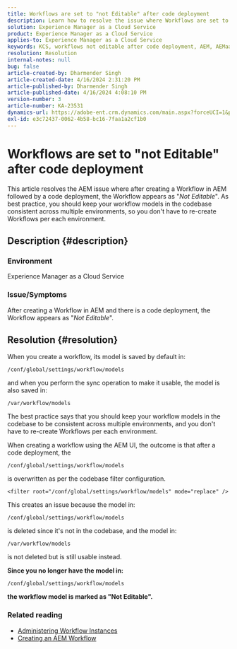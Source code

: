 ```yaml
---
title: Workflows are set to "not Editable" after code deployment
description: Learn how to resolve the issue where Workflows are set to "not Editable" after code deployment. Keep your workflow models in the codebase consistent across mult
solution: Experience Manager as a Cloud Service
product: Experience Manager as a Cloud Service
applies-to: Experience Manager as a Cloud Service
keywords: KCS, workflows not editable after code deployment, AEM, AEMaaCS, workflow
resolution: Resolution
internal-notes: null
bug: false
article-created-by: Dharmender Singh
article-created-date: 4/16/2024 2:31:20 PM
article-published-by: Dharmender Singh
article-published-date: 4/16/2024 4:08:10 PM
version-number: 3
article-number: KA-23531
dynamics-url: https://adobe-ent.crm.dynamics.com/main.aspx?forceUCI=1&pagetype=entityrecord&etn=knowledgearticle&id=3bbe37fa-fdfb-ee11-a1fe-0022480a40c2
exl-id: e3c72437-0062-4b58-bc16-7faa1a2cf1b0
---
```

# Workflows are set to "not Editable" after code deployment


This article resolves the AEM issue where after creating a Workflow in AEM followed by a code deployment, the Workflow appears as "*Not Editable*". As best practice, you should keep your workflow models in the codebase consistent across multiple environments, so you don't have to re-create Workflows per each environment.

## Description {#description}


### Environment

Experience Manager as a Cloud Service

### Issue/Symptoms

After creating a Workflow in AEM and there is a code deployment, the Workflow appears as "*Not Editable*".


## Resolution {#resolution}


When you create a workflow, its model is saved by default in:


```
/conf/global/settings/workflow/models
```


and when you perform the sync operation to make it usable, the model is also saved in:


```
/var/workflow/models
```


The best practice says that you should keep your workflow models in the codebase to be consistent across multiple environments, and you don't have to re-create Workflows per each environment.

When creating a workflow using the AEM UI, the outcome is that after a code deployment, the


```
/conf/global/settings/workflow/models
```


is overwritten as per the codebase filter configuration.


```
<filter root="/conf/global/settings/workflow/models" mode="replace" />
```


This creates an issue because the model in:


```
/conf/global/settings/workflow/models
```


is deleted since it's not in the codebase, and the model in:


```
/var/workflow/models
```


is not deleted but is still usable instead.

<b>Since you no longer have the model in:</b>


```
/conf/global/settings/workflow/models
```


<b>the workflow model is marked as "Not Editable".</b>

### <b>Related reading</b>

- [Administering Workflow Instances](https://experienceleague.adobe.com/en/docs/experience-manager-cloud-service/content/sites/administering/workflows-administering)
- [Creating an AEM Workflow](https://experienceleague.adobe.com/docs/experience-manager-learn/cloud-service/forms/create-aem-workflow/create-workflow.html?lang=en)
